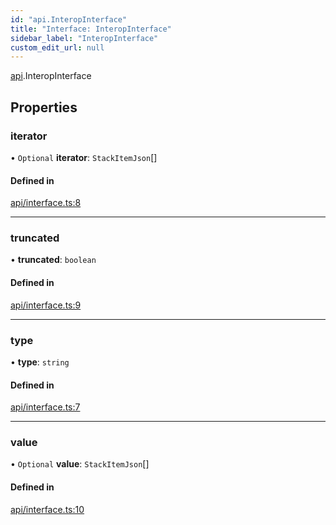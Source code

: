 ```yaml
---
id: "api.InteropInterface"
title: "Interface: InteropInterface"
sidebar_label: "InteropInterface"
custom_edit_url: null
---
```


[api](../namespaces/api.md).InteropInterface

## Properties

### iterator

• `Optional` **iterator**: `StackItemJson`[]

#### Defined in

[api/interface.ts:8](https://github.com/CityOfZion/isengard/blob/1a0270b/sdk/src/api/interface.ts#L8)

___

### truncated

• **truncated**: `boolean`

#### Defined in

[api/interface.ts:9](https://github.com/CityOfZion/isengard/blob/1a0270b/sdk/src/api/interface.ts#L9)

___

### type

• **type**: `string`

#### Defined in

[api/interface.ts:7](https://github.com/CityOfZion/isengard/blob/1a0270b/sdk/src/api/interface.ts#L7)

___

### value

• `Optional` **value**: `StackItemJson`[]

#### Defined in

[api/interface.ts:10](https://github.com/CityOfZion/isengard/blob/1a0270b/sdk/src/api/interface.ts#L10)
